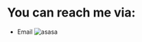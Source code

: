 # You can reach me via:
* Email ![asasa](https://www.google.com/search?q=gmail+logo&rlz=1C1JZAP_enPL907PL907&sxsrf=APq-WBtLojz0boDzicZ5NZSkhO7kRT65lA:1648832562904&source=lnms&tbm=isch&sa=X&ved=2ahUKEwiuztL5q_P2AhWCuosKHagxBwQQ_AUoAXoECAEQAw&biw=1536&bih=722&dpr=1.25#imgrc=NL3t-v8onkK5LM)
